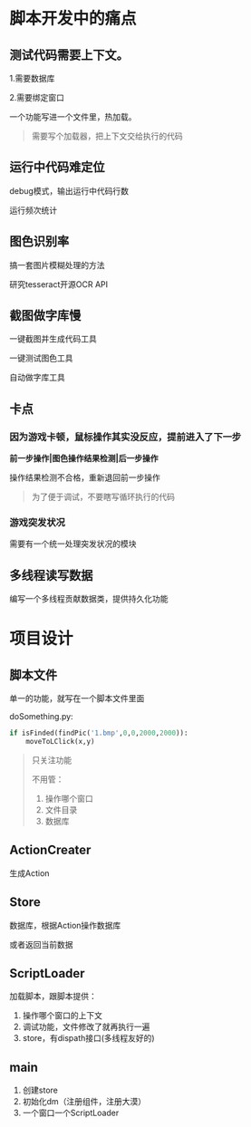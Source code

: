 # 脚本开发中的痛点

## 测试代码需要上下文。

1.需要数据库

2.需要绑定窗口

一个功能写进一个文件里，热加载。

>需要写个加载器，把上下文交给执行的代码

## 运行中代码难定位

debug模式，输出运行中代码行数

运行频次统计

## 图色识别率

搞一套图片模糊处理的方法

研究tesseract开源OCR API

## 截图做字库慢

一键截图并生成代码工具

一键测试图色工具

自动做字库工具

## 卡点

### 因为游戏卡顿，鼠标操作其实没反应，提前进入了下一步

**前一步操作|图色操作结果检测|后一步操作**

操作结果检测不合格，重新退回前一步操作

>为了便于调试，不要瞎写循环执行的代码

### 游戏突发状况

需要有一个统一处理突发状况的模块

## 多线程读写数据

编写一个多线程贡献数据类，提供持久化功能

# 项目设计

## 脚本文件

单一的功能，就写在一个脚本文件里面

doSomething.py:

```python
if isFinded(findPic('1.bmp',0,0,2000,2000)):
	moveToLClick(x,y)
```

>只关注功能
>
>不用管：
>
>1. 操作哪个窗口
>2. 文件目录
>3. 数据库

## ActionCreater

生成Action

## Store

数据库，根据Action操作数据库

或者返回当前数据

## ScriptLoader

加载脚本，跟脚本提供：

1. 操作哪个窗口的上下文
2. 调试功能，文件修改了就再执行一遍
3. store，有dispath接口(多线程友好的)

## main

1. 创建store
2. 初始化dm（注册组件，注册大漠）
3. 一个窗口一个ScriptLoader

